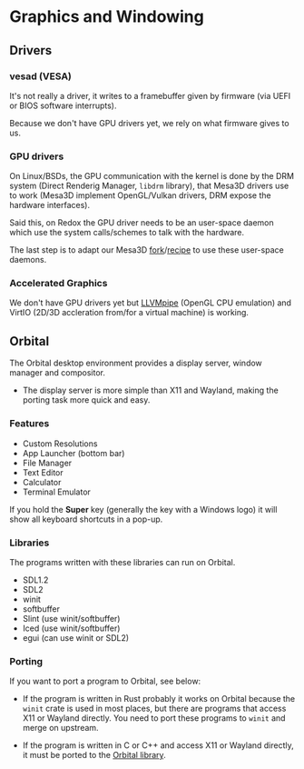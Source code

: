 # Graphics and Windowing

## Drivers

### vesad (VESA)

It's not really a driver, it writes to a framebuffer given by firmware (via UEFI or BIOS software interrupts).

Because we don't have GPU drivers yet, we rely on what firmware gives to us.

### GPU drivers

On Linux/BSDs, the GPU communication with the kernel is done by the DRM system (Direct Renderig Manager, `libdrm` library), that Mesa3D drivers use to work (Mesa3D implement OpenGL/Vulkan drivers, DRM expose the hardware interfaces).

Said this, on Redox the GPU driver needs to be an user-space daemon which use the system calls/schemes to talk with the hardware.

The last step is to adapt our Mesa3D [fork](https://gitlab.redox-os.org/redox-os/mesa)/[recipe](https://gitlab.redox-os.org/redox-os/cookbook/-/blob/master/recipes/mesa/recipe.toml) to use these user-space daemons.

### Accelerated Graphics

We don't have GPU drivers yet but [LLVMpipe](https://docs.mesa3d.org/drivers/llvmpipe.html) (OpenGL CPU emulation) and VirtIO (2D/3D accleration from/for a virtual machine) is working.

## Orbital

The Orbital desktop environment provides a display server, window manager and compositor.

- The display server is more simple than X11 and Wayland, making the porting task more quick and easy.

### Features

- Custom Resolutions
- App Launcher (bottom bar)
- File Manager
- Text Editor
- Calculator
- Terminal Emulator

If you hold the **Super** key (generally the key with a Windows logo) it will show all keyboard shortcuts in a pop-up.

### Libraries

The programs written with these libraries can run on Orbital.

- SDL1.2
- SDL2
- winit
- softbuffer
- Slint (use winit/softbuffer)
- Iced (use winit/softbuffer)
- egui (can use winit or SDL2)

### Porting

If you want to port a program to Orbital, see below:

- If the program is written in Rust probably it works on Orbital because the `winit` crate is used in most places, but there are programs that access X11 or Wayland directly. You need to port these programs to `winit` and merge on upstream.

- If the program is written in C or C++ and access X11 or Wayland directly, it must be ported to the [Orbital library](https://gitlab.redox-os.org/redox-os/liborbital).